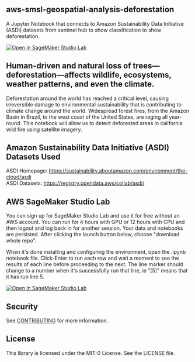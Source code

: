 ## aws-smsl-geospatial-analysis-deforestation
A Jupyter Notebook that connects to Amazon Sustainability Data Initiative (ASDI) datasets from sentinel hub to show classification to show deforestation.

[![Open in SageMaker Studio Lab](https://studiolab.sagemaker.aws/studiolab.svg)](https://studiolab.sagemaker.aws/import/github.com/aws-samples/aws-smsl-geospatial-analysis-deforestation/blob/main/geospatial_analysis_deforestation.ipynb)

## Human-driven and natural loss of trees—deforestation—affects wildlife, ecosystems, weather patterns, and even the climate.
Deforestation around the world has reached a critical level, causing irreversible damage to environmental sustainability that is contributing to climate change around the world. Widespread forest fires, from the Amazon Basin in Brazil, to the west coast of the United States, are raging all year-round. This notebook will allow us to detect deforested areas in california wild fire using satellite imagery.


## Amazon Sustainability Data Initiative (ASDI) Datasets Used
ASDI Homepage: https://sustainability.aboutamazon.com/environment/the-cloud/asdi \
ASDI Datasets: https://registry.opendata.aws/collab/asdi/


## AWS SageMaker Studio Lab
You can sign up for SageMaker Studio Lab and use it for free without an AWS account. You can run for 4 hours with GPU or 12 hours with CPU and then logout and log back in for another session. Your data and notebooks are persisted. After clicking the launch button below, choose "download whole repo".

When it's done installing and configuring the environment, open the .ipynb notebook file. Click-Enter to run each row and wait a moment to see the results of each line before proceeding to the next. The line marker should change to a number when it's successfully run that line, ie "[5]" means that it has run line 5.

[![Open in SageMaker Studio Lab](https://studiolab.sagemaker.aws/studiolab.svg)](https://studiolab.sagemaker.aws/import/github.com/aws-samples/aws-smsl-geospatial-analysis-deforestation/blob/main/geospatial_analysis_deforestation.ipynb)

## Security

See [CONTRIBUTING](CONTRIBUTING.md#security-issue-notifications) for more information.

## License

This library is licensed under the MIT-0 License. See the LICENSE file.


